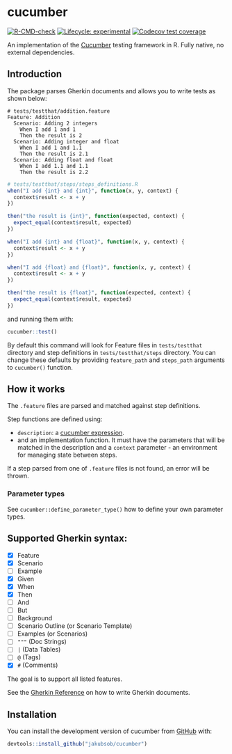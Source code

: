 
# cucumber

<!-- badges: start -->
[![R-CMD-check](https://github.com/jakubsob/cucumber/actions/workflows/R-CMD-check.yaml/badge.svg)](https://github.com/jakubsob/cucumber/actions/workflows/R-CMD-check.yaml)
[![Lifecycle: experimental](https://img.shields.io/badge/lifecycle-experimental-orange.svg)](https://lifecycle.r-lib.org/articles/stages.html#experimental)
[![Codecov test coverage](https://codecov.io/gh/jakubsob/cucumber/branch/main/graph/badge.svg)](https://app.codecov.io/gh/jakubsob/cucumber?branch=main)
<!-- badges: end -->

An implementation of the [Cucumber](https://cucumber.io/) testing framework in R. Fully native, no external dependencies.

## Introduction

The package parses Gherkin documents and allows you to write tests as shown below:

```gherkin
# tests/testthat/addition.feature
Feature: Addition
  Scenario: Adding 2 integers
    When I add 1 and 1
    Then the result is 2
  Scenario: Adding integer and float
    When I add 1 and 1.1
    Then the result is 2.1
  Scenario: Adding float and float
    When I add 1.1 and 1.1
    Then the result is 2.2
```

```r
# tests/testthat/steps/steps_definitions.R
when("I add {int} and {int}", function(x, y, context) {
  context$result <- x + y
})

then("the result is {int}", function(expected, context) {
  expect_equal(context$result, expected)
})

when("I add {int} and {float}", function(x, y, context) {
  context$result <- x + y
})

when("I add {float} and {float}", function(x, y, context) {
  context$result <- x + y
})

then("the result is {float}", function(expected, context) {
  expect_equal(context$result, expected)
})
```

and running them with:

```r
cucumber::test()
```

By default this command will look for Feature files in `tests/testthat` directory and step definitions in `tests/testthat/steps` directory. You can change these defaults by providing `feature_path` and `steps_path` arguments to `cucumber()` function.

## How it works

The `.feature` files are parsed and matched against step definitions.

Step functions are defined using:
- `description`: a [cucumber expression](https://github.com/cucumber/cucumber-expressions).
- and an implementation function. It must have the parameters that will be matched in the description and a `context` parameter - an environment for managing state between steps.

If a step parsed from one of `.feature` files is not found, an error will be thrown.

### Parameter types

See `cucumber::define_parameter_type()` how to define your own parameter types.

## Supported Gherkin syntax:

- [x] Feature
- [x] Scenario
- [ ] Example
- [x] Given
- [x] When
- [x] Then
- [ ] And
- [ ] But
- [ ] Background
- [ ] Scenario Outline (or Scenario Template)
- [ ] Examples (or Scenarios)
- [ ] `"""` (Doc Strings)
- [ ] `|` (Data Tables)
- [ ] `@` (Tags)
- [x] `#` (Comments)

The goal is to support all listed features.

See the [Gherkin Reference](https://cucumber.io/docs/gherkin/reference/) on how to write Gherkin documents.

## Installation

You can install the development version of cucumber from [GitHub](https://github.com/) with:

``` r
devtools::install_github("jakubsob/cucumber")
```
